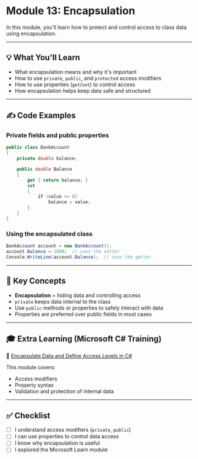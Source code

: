 # Module 13: Encapsulation

In this module, you'll learn how to protect and control access to class data using encapsulation.

---

## 💡 What You'll Learn
- What encapsulation means and why it's important
- How to use `private`, `public`, and `protected` access modifiers
- How to use properties (`get`/`set`) to control access
- How encapsulation helps keep data safe and structured

---

## ✍️ Code Examples

### Private fields and public properties
```csharp
public class BankAccount
{
    private double balance;

    public double Balance
    {
        get { return balance; }
        set 
        {
            if (value >= 0)
                balance = value;
        }
    }
}
```

### Using the encapsulated class
```csharp
BankAccount account = new BankAccount();
account.Balance = 1000;  // uses the setter
Console.WriteLine(account.Balance);  // uses the getter
```

---

## 🧠 Key Concepts

- **Encapsulation** = hiding data and controlling access
- `private` keeps data internal to the class
- Use `public` methods or properties to safely interact with data
- Properties are preferred over public fields in most cases

---

## 🎓 Extra Learning (Microsoft C# Training)

🔗 [Encapsulate Data and Define Access Levels in C#](https://learn.microsoft.com/en-us/training/modules/csharp-encapsulation/)

This module covers:
- Access modifiers
- Property syntax
- Validation and protection of internal data

---

## ✅ Checklist

- [ ] I understand access modifiers (`private`, `public`)
- [ ] I can use properties to control data access
- [ ] I know why encapsulation is useful
- [ ] I explored the Microsoft Learn module
